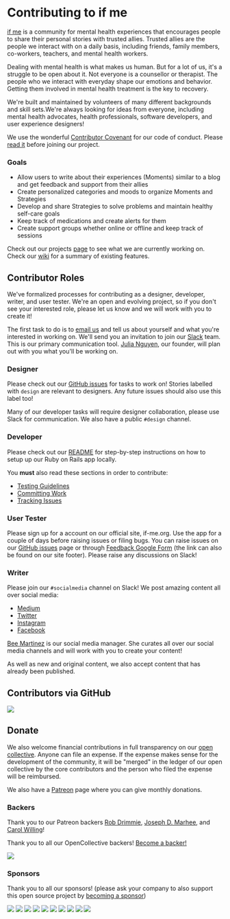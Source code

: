 # Contributing to if me

[if me](http://if-me.org) is a community for mental health experiences that encourages people to share their personal stories with trusted allies. Trusted allies are the people we interact with on a daily basis, including friends, family members, co-workers, teachers, and mental health workers.

Dealing with mental health is what makes us human. But for a lot of us, it's a struggle to be open about it. Not everyone is a counsellor or therapist. The people who we interact with everyday shape our emotions and behavior. Getting them involved in mental health treatment is the key to recovery.

We're built and maintained by volunteers of many different backgrounds and skill sets.We're always looking for ideas from everyone, including mental health advocates, health professionals, software developers, and user experience designers!

We use the wonderful [Contributor Covenant](http://contributor-covenant.org) for our code of conduct. Please [read it](https://github.com/julianguyen/ifme/blob/master/code_of_conduct.md) before joining our project.

### Goals

* Allow users to write about their experiences (Moments) similar to a blog and get feedback and support from their allies
* Create personalized categories and moods to organize Moments and Strategies
* Develop and share Strategies to solve problems and maintain healthy self-care goals
* Keep track of medications and create alerts for them
* Create support groups whether online or offline and keep track of sessions

Check out our projects [page](https://github.com/julianguyen/ifme/projects) to see what we are currently working on. Check our [wiki](https://github.com/julianguyen/ifme/wiki) for a summary of existing features.

## Contributor Roles

We've formalized processes for contributing as a designer, developer, writer, and user tester. We're an open and evolving project, so if you don't see your interested role, please let us know and we will work with you to create it!

The first task to do is to [email us](mailto:join.ifme@gmail.com) and tell us about yourself and what you're interested in working on. We'll send you an invitation to join our [Slack](http://ifme.slack.com) team. This is our primary communication tool. [Julia Nguyen](https://twitter.com/fleurchild), our founder, will plan out with you what you'll be working on.

### Designer

Please check out our [GitHub issues](https://github.com/julianguyen/ifme/issues) for tasks to work on! Stories labelled with `design` are relevant to designers. Any future issues should also use this label too!

Many of our developer tasks will require designer collaboration, please use Slack for communication. We also have a public `#design` channel.

### Developer

Please check out our [README](https://github.com/julianguyen/ifme/blob/master/README.md) for step-by-step instructions on how to setup up our Ruby on Rails app locally.

You **must** also read these sections in order to contribute:
* [Testing Guidelines](https://github.com/julianguyen/ifme/blob/master/README.md#testing-guidelines)
* [Committing Work](https://github.com/julianguyen/ifme/blob/master/README.md#committing-work)
* [Tracking Issues](https://github.com/julianguyen/ifme/blob/master/README.md#tracking-issues)

### User Tester

Please sign up for a account on our official site, if-me.org. Use the app for a couple of days before raising issues or filing bugs. You can raise issues on our [GitHub issues](https://github.com/julianguyen/ifme/issues) page or through [Feedback Google Form](https://docs.google.com/forms/d/e/1FAIpQLSfqT0qNylzJom87MBwZvUx9LayA_DpUeZa7xAhwMPkcbTldFQ/viewform?c=0&w=1) (the link can also be found on our site footer). Please raise any discussions on Slack!

### Writer

Please join our `#socialmedia` channel on Slack! We post amazing content all over social media:
* [Medium](http://medium.com/ifme)
* [Twitter](https://twitter.com/ifmeorg)
* [Instagram](https://www.instagram.com/ifmeorg)
* [Facebook](http://facebook.com/ifmeorg)

[Bee Martinez](https://twitter.com/thebeeletter) is our social media manager. She curates all over our social media channels and will work with you to create your content!

As well as new and original content, we also accept content that has already been published.

## Contributors via GitHub

<a href="graphs/contributors"><img src="https://opencollective.com/ifme/contributors.svg?width=890" /></a>

## Donate

We also welcome financial contributions in full transparency on our [open collective](https://opencollective.com/ifme).
Anyone can file an expense. If the expense makes sense for the development of the community, it will be "merged" in the ledger of our open collective by the core contributors and the person who filed the expense will be reimbursed.

We also have a [Patreon](https://www.patreon.com/ifme) page where you can give monthly donations.

### Backers

Thank you to our Patreon backers [Rob Drimmie](https://www.patreon.com/user?u=3251857), [Joseph D. Marhee](https://www.patreon.com/user?u=2899171), and [Carol Willing](https://www.patreon.com/user?u=202458)!

Thank you to all our OpenCollective backers! [Become a backer!](https://opencollective.com/ifme#backer)

<a href="https://opencollective.com/ifme#backers" target="_blank"><img src="https://opencollective.com/ifme/backers.svg?width=890"></a>

### Sponsors

Thank you to all our sponsors! (please ask your company to also support this open source project by [becoming a sponsor](https://opencollective.com/ifme#sponsor))

<a href="https://opencollective.com/ifme/sponsor/0/website" target="_blank"><img src="https://opencollective.com/ifme/sponsor/0/avatar.svg"></a>
<a href="https://opencollective.com/ifme/sponsor/1/website" target="_blank"><img src="https://opencollective.com/ifme/sponsor/1/avatar.svg"></a>
<a href="https://opencollective.com/ifme/sponsor/2/website" target="_blank"><img src="https://opencollective.com/ifme/sponsor/2/avatar.svg"></a>
<a href="https://opencollective.com/ifme/sponsor/3/website" target="_blank"><img src="https://opencollective.com/ifme/sponsor/3/avatar.svg"></a>
<a href="https://opencollective.com/ifme/sponsor/4/website" target="_blank"><img src="https://opencollective.com/ifme/sponsor/4/avatar.svg"></a>
<a href="https://opencollective.com/ifme/sponsor/5/website" target="_blank"><img src="https://opencollective.com/ifme/sponsor/5/avatar.svg"></a>
<a href="https://opencollective.com/ifme/sponsor/6/website" target="_blank"><img src="https://opencollective.com/ifme/sponsor/6/avatar.svg"></a>
<a href="https://opencollective.com/ifme/sponsor/7/website" target="_blank"><img src="https://opencollective.com/ifme/sponsor/7/avatar.svg"></a>
<a href="https://opencollective.com/ifme/sponsor/8/website" target="_blank"><img src="https://opencollective.com/ifme/sponsor/8/avatar.svg"></a>
<a href="https://opencollective.com/ifme/sponsor/9/website" target="_blank"><img src="https://opencollective.com/ifme/sponsor/9/avatar.svg"></a>
